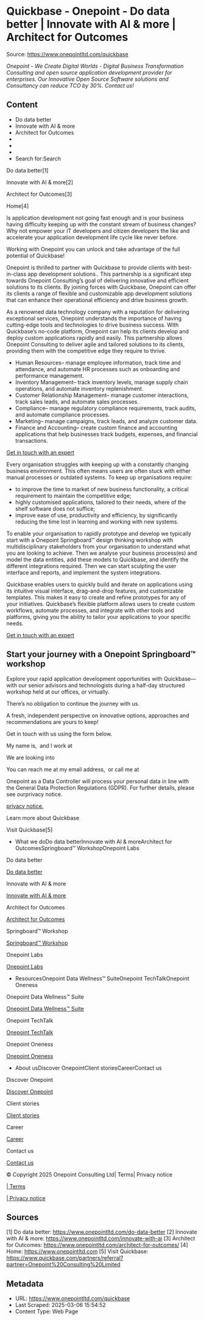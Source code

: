 # Quickbase - Onepoint - Do data better | Innovate with AI & more | Architect for Outcomes

Source: https://www.onepointltd.com/quickbase

*Onepoint - We Create Digital Worlds - Digital Business Transformation Consulting and open source application development provider for enterprises. Our Innovative Open Source Software solutions and Consultancy can reduce TCO by 30%. Contact us!*

## Content

- Do data better
- Innovate with AI & more
- Architect for Outcomes
- 
- 
- 
- Search for:Search

Do data better[1]

Innovate with AI & more[2]

Architect for Outcomes[3]

Home[4]

Is application development not going fast enough and is your business having difficulty keeping up with the constant stream of business changes? Why not empower your IT developers and citizen developers the like and accelerate your application development life cycle like never before.

Working with Onepoint you can unlock and take advantage of the full potential of Quickbase!

Onepoint is thrilled to partner with Quickbase to provide clients with best-in-class app development solutions.. This partnership is a significant step towards Onepoint Consulting’s goal of delivering innovative and efficient solutions to its clients. By joining forces with Quickbase, Onepoint can offer its clients a range of flexible and customizable app development solutions that can enhance their operational efficiency and drive business growth.

As a renowned data technology company with a reputation for delivering exceptional services, Onepoint understands the importance of having cutting-edge tools and technologies to drive business success. With Quickbase’s no-code platform, Onepoint can help its clients develop and deploy custom applications rapidly and easily. This partnership allows Onepoint Consulting to deliver agile and tailored solutions to its clients, providing them with the competitive edge they require to thrive.

- Human Resources– manage employee information, track time and attendance, and automate HR processes such as onboarding and performance management.
- Inventory Management– track inventory levels, manage supply chain operations, and automate inventory replenishment.
- Customer Relationship Management– manage customer interactions, track sales leads, and automate sales processes.
- Compliance– manage regulatory compliance requirements, track audits, and automate compliance processes.
- Marketing– manage campaigns, track leads, and analyze customer data.
- Finance and Accounting– create custom finance and accounting applications that help businesses track budgets, expenses, and financial transactions.

[Get in touch with an expert](/contact-us/)

Every organisation struggles with keeping up with a constantly changing business environment. This often means users are often stuck with either manual processes or outdated systems. To keep up organisations require:

- to improve the time to market of new business functionality, a critical requirement to maintain the competitive edge;
- highly customised applications, tailored to their needs, where of the shelf software does not suffice;
- improve ease of use, productivity and efficiency, by significantly reducing the time lost in learning and working with new systems.

To enable your organisation to rapidly prototype and develop we typically start with a Onepoint Springboard™ design thinking workshop with multidisciplinary stakeholders from your organisation to understand what you are looking to achieve. Then we analyse your business process(es) and model the data entities, add these models to Quickbase, and identify the different integrations required. Then we can start sculpting the user interface and reports, and implement the system integrations.

Quickbase enables users to quickly build and iterate on applications using its intuitive visual interface, drag-and-drop features, and customizable templates. This makes it easy to create and refine prototypes for any of your initiatives. Quickbase’s flexible platform allows users to create custom workflows, automate processes, and integrate with other tools and platforms, giving you the ability to tailor your applications to your specific needs.

[Get in touch with an expert](/contact-us/)

## Start your journey with a Onepoint Springboard™ workshop

Explore your rapid application development opportunities with Quickbase— with our senior advisors and technologists during a half-day structured workshop held at our offices, or virtually.

There’s no obligation to continue the journey with us.

A fresh, independent perspective on innovative options, approaches and recommendations are yours to keep!

Get in touch with us using the form below.


My name is,  and I work at

We are looking into

You can reach me at my email address,  or call me at

Onepoint as a Data Controller will process your personal data in line with the General Data Protection Regulations (GDPR). For further details, please see ourprivacy notice.

[privacy notice.](/policies/privacy-policy/)

Learn more about Quickbase

Visit Quickbase[5]

- What we doDo data betterInnovate with AI & moreArchitect for OutcomesSpringboard™ WorkshopOnepoint Labs

Do data better

[Do data better](/do-data-better)

Innovate with AI & more

[Innovate with AI & more](/innovate-with-ai-more/)

Architect for Outcomes

[Architect for Outcomes](/architect-for-outcomes/)

Springboard™ Workshop

[Springboard™ Workshop](/onepoint-springboard/)

Onepoint Labs

[Onepoint Labs](/onepoint-labs/)

- ResourcesOnepoint Data Wellness™ SuiteOnepoint TechTalkOnepoint Oneness

Onepoint Data Wellness™ Suite

[Onepoint Data Wellness™ Suite](/data-wellness/)

Onepoint TechTalk

[Onepoint TechTalk](/techtalk)

Onepoint Oneness

[Onepoint Oneness](/oneness/)

- About usDiscover OnepointClient storiesCareerContact us

Discover Onepoint

[Discover Onepoint](/discover-onepoint/)

Client stories

[Client stories](/client-stories/)

Career

[Career](/career-opportunities/)

Contact us

[Contact us](/contact-us/)

© Copyright 2025 Onepoint Consulting Ltd| Terms| Privacy notice

[| Terms](/policies/)

[| Privacy notice](/policies/privacy-policy/)


## Sources

[1] Do data better: https://www.onepointltd.com/do-data-better
[2] Innovate with AI & more: https://www.onepointltd.com/innovate-with-ai
[3] Architect for Outcomes: https://www.onepointltd.com/architect-for-outcomes/
[4] Home: https://www.onepointltd.com
[5] Visit Quickbase: https://www.quickbase.com/partners/referral?partner=Onepoint%20Consulting%20Limited

## Metadata

- URL: https://www.onepointltd.com/quickbase
- Last Scraped: 2025-03-06 15:54:52
- Content Type: Web Page
